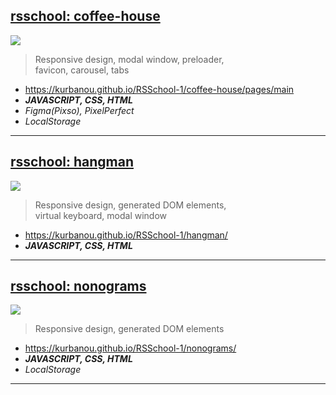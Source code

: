 ## [rsschool: coffee-house](https://github.com/kurbanou/RSSchool-1/coffee-house-week3)

[<img src="https://kurbanou.github.io/RSSchool-1/coffee-house/coffee-house.gif">](https://kurbanou.github.io/RSSchool-1/coffee-house/pages/main)

> Responsive design, modal window, preloader,  
> favicon, carousel, tabs

- https://kurbanou.github.io/RSSchool-1/coffee-house/pages/main
- **_JAVASCRIPT, CSS, HTML_**
- _Figma(Pixso), PixelPerfect_
- _LocalStorage_

---

## [rsschool: hangman](https://github.com/kurbanou/RSSchool-1/hangman)

[<img src="https://kurbanou.github.io/RSSchool-1/hangman/hangman.jpg">](https://kurbanou.github.io/RSSchool-1/hangman)

> Responsive design, generated DOM elements,  
> virtual keyboard, modal window

- https://kurbanou.github.io/RSSchool-1/hangman/
- **_JAVASCRIPT, CSS, HTML_**

---

## [rsschool: nonograms](https://github.com/kurbanou/RSSchool-1/nonograms)

[<img src="https://kurbanou.github.io/RSSchool-1/nonograms/nonograms.jpg">](https://kurbanou.github.io/RSSchool-1/nonograms)

> Responsive design, generated DOM elements

- https://kurbanou.github.io/RSSchool-1/nonograms/
- **_JAVASCRIPT, CSS, HTML_**
- _LocalStorage_

---
